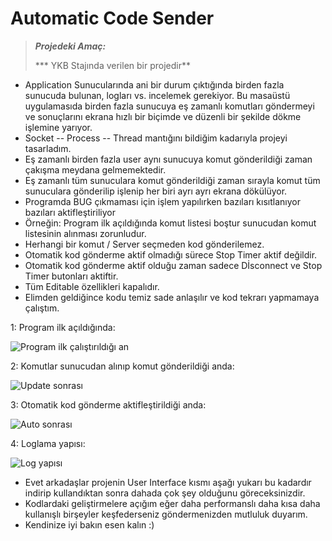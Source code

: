 Automatic Code Sender
===================

>***Projedeki Amaç:***
>
> *** YKB Stajında verilen bir projedir**

> 
 * Application Sunucularında ani bir durum çıktığında birden fazla sunucuda bulunan, logları vs. incelemek gerekiyor. Bu masaüstü uygulamasıda birden fazla sunucuya eş zamanlı komutları göndermeyi ve sonuçlarını ekrana hızlı bir biçimde ve düzenli bir şekilde dökme işlemine yarıyor.
 * Socket -- Process -- Thread mantığını bildiğim kadarıyla projeyi tasarladım.
 *  Eş zamanlı birden fazla user aynı sunucuya komut gönderildiği zaman çakışma meydana gelmemektedir.
 * Eş zamanlı tüm sunuculara komut gönderildiği zaman sırayla komut tüm sunuculara gönderilip işlenip her biri ayrı ayrı ekrana dökülüyor.
 * Programda BUG çıkmaması için işlem yapılırken bazıları kısıtlanıyor bazıları aktifleştiriliyor
 * Örneğin: Program ilk açıldığında komut listesi boştur sunucudan komut listesinin alınması zorunludur.
 * Herhangi bir komut / Server seçmeden kod gönderilemez.
 * Otomatik kod gönderme aktif olmadığı sürece Stop Timer aktif değildir.
 * Otomatik kod gönderme aktif olduğu zaman sadece Dİsconnect ve Stop Timer butonları aktiftir.
 * Tüm Editable özellikleri kapalıdır.
 * Elimden geldiğince kodu temiz sade anlaşılır ve kod tekrarı yapmamaya çalıştım.

1: Program ilk açıldığında: 

![Program ilk çalıştırıldığı an](https://raw.githubusercontent.com/Kbhkn/Automatic-Code-Sender/master/resim/1.png)

2: Komutlar sunucudan alınıp komut gönderildiği anda:

![Update sonrası](https://raw.githubusercontent.com/Kbhkn/Automatic-Code-Sender/master/resim/2.png) 

3: Otomatik kod gönderme aktifleştirildiği anda:

![Auto sonrası](https://raw.githubusercontent.com/Kbhkn/Automatic-Code-Sender/master/resim/3.png)

4: Loglama yapısı: 

![Log yapısı](https://raw.githubusercontent.com/Kbhkn/Automatic-Code-Sender/master/resim/4.png)


 * Evet arkadaşlar projenin User Interface kısmı aşağı yukarı bu kadardır indirip kullandıktan sonra dahada çok şey olduğunu göreceksinizdir.
 * Kodlardaki geliştirmelere açığım eğer daha performanslı daha kısa daha kullanışlı birşeyler keşfederseniz göndermenizden mutluluk duyarım.
 * Kendinize iyi bakın esen kalın :)

